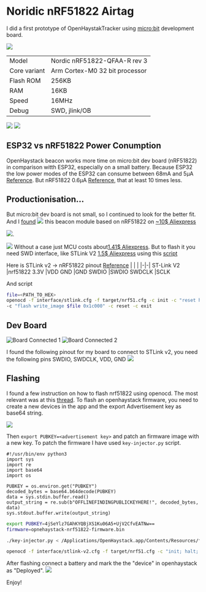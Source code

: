 # Noridic nRF51822 Airtag

I did a first prototype of OpenHaystakTracker using [micro:bit](https://tech.microbit.org/hardware/) development board.


![](images/2023-06-08-12-55-08.webp)

| | |
|-|-|
|Model|Nordic nRF51822-QFAA-R rev 3
|Core variant|Arm Cortex-M0 32 bit processor
|Flash ROM|256KB
|RAM|16KB
|Speed|16MHz
|Debug|SWD, jlink/OB

![](images/microbit-airtag.webp)
![](images/2023-06-08-12-38-39.webp)

## ESP32 vs nRF51822 Power Conumption

OpenHaystack beacon works more time on micro:bit dev board (nRF51822) in comparison witth ESP32, especially on a small battery. Because ESP32 the low power modes of the ESP32 can consume between 68mA and 5µA [Reference](https://www.arrow.com/en/research-and-events/articles/esp32-power-consumption-can-be-reduced-with-sleep-modes#:~:text=The%20upshot%20to%20all%20of,between%2068mA%20and%205%C2%B5A%2C%20or%20). But nRF51822 0.6µA [Reference](https://devzone.nordicsemi.com/guides/hardware-design-test-and-measuring/b/nrf5x/posts/nrf51-current-consumption-guide#:~:text=Schematics%20for%20the%20three%20different,27%20in%20the%20PS%20v2.git), that at least 10 times less.

## Productionisation...

But micro:bit dev board is not small, so I continued to look for the better fit.
And I [found](https://github.com/seemoo-lab/openhaystack/discussions/188)
![](images/2023-06-08-12-51-15.webp)
this beacon module based on nRF51822 on [~10$ Aliexpress](https://aliexpress.ru/item/1005003671695188.html)

![](images/2023-06-08-12-22-38.webp).

![](images/2023-06-08-12-50-26.webp)
Without a case just MCU costs about[1.41$ Aliexpress](https://aliexpress.ru/item/1005003470970655.html). But to flash it  you need SWD interface, like STLink V2 [1.5$ Aliexpress](https://aliexpress.ru/item/32260100115.html) using this [script](https://github.com/ddavidebor/nRF51822-OSX-ST_LINK_V2-Flasher-Script)

Here is STLink v2 -> nRF51822 pinout [Reference](https://habr.com/ru/articles/439148/)
| | |
|-|-|
ST-Link V2 	|nrf51822
3.3V 	|VDD
GND 	|GND
SWDIO 	|SWDIO
SWDCLK 	|SCLK

And script
```sh
file=<PATH_TO_HEX>
openocd -f interface/stlink.cfg -f target/nrf51.cfg -c init -c "reset halt" ^
-c "flash write_image $file 0x1c000" -c reset -c exit
```

## Dev Board
![Board Connected 1](images/nrf51822-1.webp)
![Board Connected 2](images/nrf51822-1.webp)

I found the following pinout for my board to connect to STLink v2, you need the following pins  SWDIO, SWDCLK, VDD, GND
![](images/2023-07-09-08-34-46.webp)

## Flashing

I found a few instruction on how to flash nrf51822 using openocd. The most relevant was at this [thread](https://github.com/seemoo-lab/openhaystack/issues/35#issuecomment-828338751
). To flash an openhaystack firmware, you need to create a new devices in the app and the export Advertisement key as base64 string.

![](Nordic-NRF51822-Airtag.md-images/2023-07-09-12-09-24.webp)

Then `export PUBKEY=<advertisement key>` and patch an firmware image with a new key. To patch the firmware I have used `key-injector.py` script.

```python3
#!/usr/bin/env python3
import sys
import re
import base64
import os

PUBKEY = os.environ.get("PUBKEY")
decoded_bytes = base64.b64decode(PUBKEY)
data = sys.stdin.buffer.read()
output_string = re.sub(b"OFFLINEFINDINGPUBLICKEYHERE!", decoded_bytes, data)
sys.stdout.buffer.write(output_string)
```


```bash
export PUBKEY=4jSeYlz7GAhKYQBjXS1Ku06A5+UjV2CfvEATNw==
firmware=opnehaystack-nrf51822-firmware.bin

./key-injector.py < /Applications/OpenHaystack.app/Contents/Resources/firmware.bin > $firmware

openocd -f interface/stlink-v2.cfg -f target/nrf51.cfg -c "init; halt; nrf51 mass_erase; program $firmware verify; program $firmware; resume;"
```

After flashing connect a battery and mark the the "device" in openhaystack as "Deployed". ![](Nordic-NRF51822-Airtag.md-images/2023-07-09-12-10-03.webp)

Enjoy!